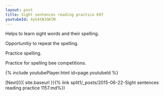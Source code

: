 ```yaml
---
layout: post
title: Sight sentences reading practice 697
youtubeId: 4yS4tNJGKlM
---
```

 
 
Helps to learn sight words and their spelling.

Opportunitiy to repeat the spelling. 

Practice spelling. 
 
Practice for spelling bee competitions. 
 
{% include youtubePlayer.html id=page.youtubeId %}
 
 

[Next]({{ site.baseurl }}{% link  split1/_posts/2015-06-22-Sight sentences reading practice 1157.md%})
 
